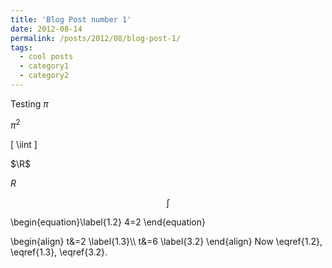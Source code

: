 ```yaml
---
title: 'Blog Post number 1'
date: 2012-08-14
permalink: /posts/2012/08/blog-post-1/
tags:
  - cool posts
  - category1
  - category2
---
```


Testing
$\pi$

$\pi^2$

\[
  \iint
\]

$\R$

$R$

$$\int$$

\begin{equation}\label{1.2}
4=2
\end{equation}

\begin{align}
t&=2 \label{1.3}\\\\
t&=6 \label{3.2}
\end{align}
Now \eqref{1.2}, \eqref{1.3},  \eqref{3.2}.